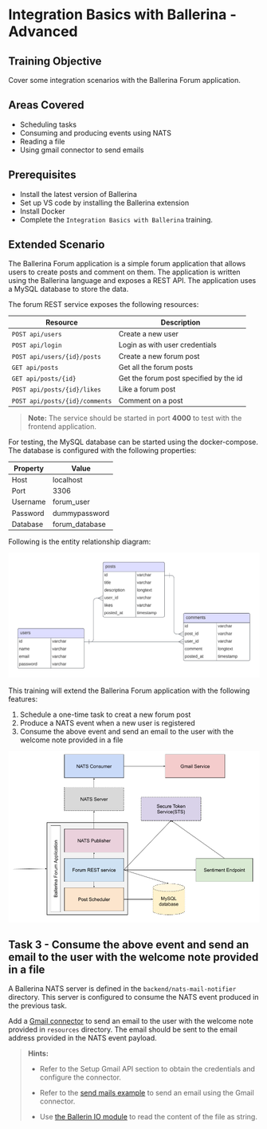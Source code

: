 # Integration Basics with Ballerina - Advanced

## Training Objective

Cover some integration scenarios with the Ballerina Forum application.

## Areas Covered

- Scheduling tasks
- Consuming and producing events using NATS
- Reading a file
- Using gmail connector to send emails

## Prerequisites

- Install the latest version of Ballerina
- Set up VS code by installing the Ballerina extension
- Install Docker
- Complete the `Integration Basics with Ballerina` training.

## Extended Scenario

The Ballerina Forum application is a simple forum application that allows users to create posts and comment on them. The application is written using the Ballerina language and exposes a REST API. The application uses a MySQL database to store the data.

The forum REST service exposes the following resources:

| Resource                       | Description                            |
|--------------------------------|----------------------------------------|
| `POST api/users`               | Create a new user                      |
| `POST api/login`               | Login as with user credentials         |
| `POST api/users/{id}/posts`    | Create a new forum post                |
| `GET api/posts`                | Get all the forum posts                |
| `GET api/posts/{id}`           | Get the forum post specified by the id |
| `POST api/posts/{id}/likes`    | Like a forum post                      |
| `POST api/posts/{id}/comments` | Comment on a post                      |

> **Note:** The service should be started in port **4000** to test with the frontend application.

For testing, the MySQL database can be started using the docker-compose. The database is configured with the following properties:

| Property | Value          |
|----------|----------------|
| Host     | localhost      |
| Port     | 3306           |
| Username | forum_user     |
| Password | dummypassword  |
| Database | forum_database |

Following is the entity relationship diagram:

![Entity Relationship Diagram](images/bal-forum-erd.png)

This training will extend the Ballerina Forum application with the following features:

1. Schedule a one-time task to creat a new forum post
2. Produce a NATS event when a new user is registered
3. Consume the above event and send an email to the user with the welcome note provided in a file

![Component Diagram](images/bal-forum.png)

## Task 3 - Consume the above event and send an email to the user with the welcome note provided in a file

A Ballerina NATS server is defined in the `backend/nats-mail-notifier` directory. This server is configured to consume the NATS event produced in the previous task.

Add a [Gmail connector](https://central.ballerina.io/ballerinax/googleapis.gmail/4.0.0) to send an email to the user with the welcome note provided in `resources` directory. The email should be sent to the email address provided in the NATS event payload.

> **Hints:**
>
> - Refer to the Setup Gmail API section to obtain the credentials and configure the connector.
>
> - Refer to the [send mails example](https://github.com/ballerina-platform/module-ballerinax-googleapis.gmail/blob/master/examples/send-mails/main.bal) to send an email using the Gmail connector.
>
> - Use [the Ballerin IO module](https://central.ballerina.io/ballerina/io/latest) to read the content of the file as string.
